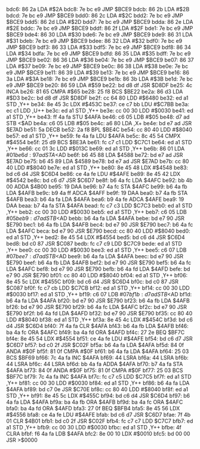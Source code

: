 bdc6: 86 2a     LDA    #$2A
bdc8: 7e bc e9  JMP    $BCE9
bdcb: 86 2b     LDA    #$2B
bdcd: 7e bc e9  JMP    $BCE9
bdd0: 86 2c     LDA    #$2C
bdd2: 7e bc e9  JMP    $BCE9
bdd5: 86 2d     LDA    #$2D
bdd7: 7e bc e9  JMP    $BCE9
bdda: 86 2e     LDA    #$2E
bddc: 7e bc e9  JMP    $BCE9
bddf: 86 2f     LDA    #$2F
bde1: 7e bc e9  JMP    $BCE9
bde4: 86 30     LDA    #$30
bde6: 7e bc e9  JMP    $BCE9
bde9: 86 31     LDA    #$31
bdeb: 7e bc e9  JMP    $BCE9
bdee: 86 32     LDA    #$32
bdf0: 7e bc e9  JMP    $BCE9
bdf3: 86 33     LDA    #$33
bdf5: 7e bc e9  JMP    $BCE9
bdf8: 86 34     LDA    #$34
bdfa: 7e bc e9  JMP    $BCE9
bdfd: 86 35     LDA    #$35
bdff: 7e bc e9  JMP    $BCE9
be02: 86 36     LDA    #$36
be04: 7e bc e9  JMP    $BCE9
be07: 86 37     LDA    #$37
be09: 7e bc e9  JMP    $BCE9
be0c: 86 38     LDA    #$38
be0e: 7e bc e9  JMP    $BCE9
be11: 86 39     LDA    #$39
be13: 7e bc e9  JMP    $BCE9
be16: 86 3a     LDA    #$3A
be18: 7e bc e9  JMP    $BCE9
be1b: 86 3b     LDA    #$3B
be1d: 7e bc e9  JMP    $BCE9
be20: 86 59     LDA    #$59
be22: bd d8 df  JSR    $D8DF
be25: 4c        INCA
be26: 81 65     CMPA   #$65
be28: 25 f8     BCS    $BE22
be2a: 86 d3     LDA    #$D3
be2c: bd d8 df  JSR    $D8DF
be2f: cc 64 80  LDD    #$6480
be32: ed a1     STD    ,Y++
be34: 8e 45 3c  LDX    #$453C
be37: ce c7 bb  LDU    #$C7BB
be3a: ec c1     LDD    ,U++
be3c: ed a1     STD    ,Y++
be3e: cc 00 30  LDD    #$0030
be41: ed a1     STD    ,Y++
be43: ff 4a fa  STU    $4AFA
be46: c6 05     LDB    #$05
be48: d7 ad     STB    <$AD
be4a: c6 05     LDB    #$05
be4c: a6 80     LDA    ,X+
be4e: bd e7 ad  JSR    $E7AD
be51: 5a        DECB
be52: 2a f8     BPL    $BE4C
be54: cc 80 40  LDD    #$8040
be57: ed a1     STD    ,Y++
be59: fe 4a fa  LDU    $4AFA
be5c: 8c 45 54  CMPX   #$4554
be5f: 25 d9     BCS    $BE3A
be61: fc c7 c1  LDD    $C7C1
be64: ed a1     STD    ,Y++
be66: cc 01 3c  LDD    #$013C
be69: ed a1     STD    ,Y++
be6b: 86 01     LDA    #$01
be6d: 97 ad     STA    <$AD
be6f: b6 45 88  LDA    $4588
be72: bd e7 ad  JSR    $E7AD
be75: b6 45 89  LDA    $4589
be78: bd e7 ad  JSR    $E7AD
be7b: cc 80 40  LDD    #$8040
be7e: ed a1     STD    ,Y++
be80: 8e 45 48  LDX    #$4548
be83: bd c6 d4  JSR    $C6D4
be86: ce 4a fe  LDU    #$4AFE
be89: 8e 45 42  LDX    #$4542
be8c: bd c6 d7  JSR    $C6D7
be8f: b6 4a fc  LDA    $4AFC
be92: bb 4b 00  ADDA   $4B00
be95: 19        DAA
be96: b7 4a fc  STA    $4AFC
be99: b6 4a fb  LDA    $4AFB
be9c: b9 4a ff  ADCA   $4AFF
be9f: 19        DAA
bea0: b7 4a fb  STA    $4AFB
bea3: b6 4a fa  LDA    $4AFA
bea6: b9 4a fe  ADCA   $4AFE
bea9: 19        DAA
beaa: b7 4a fa  STA    $4AFA
bead: fc c7 c3  LDD    $C7C3
beb0: ed a1     STD    ,Y++
beb2: cc 00 30  LDD    #$0030
beb5: ed a1     STD    ,Y++
beb7: c6 05     LDB    #$05
beb9: d7 ad     STB    <$AD
bebb: b6 4a fa  LDA    $4AFA
bebe: bd e7 90  JSR    $E790
bec1: b6 4a fb  LDA    $4AFB
bec4: bd e7 90  JSR    $E790
bec7: b6 4a fc  LDA    $4AFC
beca: bd e7 90  JSR    $E790
becd: cc 80 40  LDD    #$8040
bed0: ed a1     STD    ,Y++
bed2: 8e 45 54  LDX    #$4554
bed5: bd c6 d4  JSR    $C6D4
bed8: bd c0 87  JSR    $C087
bedb: fc c7 c9  LDD    $C7C9
bede: ed a1     STD    ,Y++
bee0: cc 00 30  LDD    #$0030
bee3: ed a1     STD    ,Y++
bee5: c6 07     LDB    #$07
bee7: d7 ad     STB    <$AD
bee9: b6 4a fa  LDA    $4AFA
beec: bd e7 90  JSR    $E790
beef: b6 4a fb  LDA    $4AFB
bef2: bd e7 90  JSR    $E790
bef5: b6 4a fc  LDA    $4AFC
bef8: bd e7 90  JSR    $E790
befb: b6 4a fd  LDA    $4AFD
befe: bd e7 90  JSR    $E790
bf01: cc 80 40  LDD    #$8040
bf04: ed a1     STD    ,Y++
bf06: 8e 45 5c  LDX    #$455C
bf09: bd c6 d4  JSR    $C6D4
bf0c: bd c0 87  JSR    $C087
bf0f: fc c7 cb  LDD    $C7CB
bf12: ed a1     STD    ,Y++
bf14: cc 00 30  LDD    #$0030
bf17: ed a1     STD    ,Y++
bf19: c6 07     LDB    #$07
bf1b: d7 ad     STB    <$AD
bf1d: b6 4a fa  LDA    $4AFA
bf20: bd e7 90  JSR    $E790
bf23: b6 4a fb  LDA    $4AFB
bf26: bd e7 90  JSR    $E790
bf29: b6 4a fc  LDA    $4AFC
bf2c: bd e7 90  JSR    $E790
bf2f: b6 4a fd  LDA    $4AFD
bf32: bd e7 90  JSR    $E790
bf35: cc 80 40  LDD    #$8040
bf38: ed a1     STD    ,Y++
bf3a: 8e 45 4c  LDX    #$454C
bf3d: bd c6 d4  JSR    $C6D4
bf40: 7f 4a fa  CLR    $4AFA
bf43: b6 4a fb  LDA    $4AFB
bf46: ba 4a fc  ORA    $4AFC
bf49: ba 4a fd  ORA    $4AFD
bf4c: 27 2e     BEQ    $BF7C
bf4e: 8e 45 54  LDX    #$4554
bf51: ce 4a fe  LDU    #$4AFE
bf54: bd c6 d7  JSR    $C6D7
bf57: bd c0 2f  JSR    $C02F
bf5a: b6 4a fa  LDA    $4AFA
bf5d: 84 0f     ANDA   #$0F
bf5f: 81 0f     CMPA   #$0F
bf61: b6 4a fa  LDA    $4AFA
bf64: 25 03     BCS    $BF69
bf66: 7c 4a fa  INC    $4AFA
bf69: 44        LSRA
bf6a: 44        LSRA
bf6b: 44        LSRA
bf6c: 44        LSRA
bf6d: bb 4a fa  ADDA   $4AFA
bf70: b7 4a fa  STA    $4AFA
bf73: 84 0f     ANDA   #$0F
bf75: 81 0f     CMPA   #$0F
bf77: 25 03     BCS    $BF7C
bf79: 7c 4a fa  INC    $4AFA
bf7c: fc c7 c5  LDD    $C7C5
bf7f: ed a1     STD    ,Y++
bf81: cc 00 30  LDD    #$0030
bf84: ed a1     STD    ,Y++
bf86: b6 4a fa  LDA    $4AFA
bf89: bd c7 0e  JSR    $C70E
bf8c: cc 80 40  LDD    #$8040
bf8f: ed a1     STD    ,Y++
bf91: 8e 45 5c  LDX    #$455C
bf94: bd c6 d4  JSR    $C6D4
bf97: b6 4a fa  LDA    $4AFA
bf9a: ba 4a fb  ORA    $4AFB
bf9d: ba 4a fc  ORA    $4AFC
bfa0: ba 4a fd  ORA    $4AFD
bfa3: 27 0f     BEQ    $BFB4
bfa5: 8e 45 56  LDX    #$4556
bfa8: ce 4a fe  LDU    #$4AFE
bfab: bd c6 d7  JSR    $C6D7
bfae: 7f 4b 01  CLR    $4B01
bfb1: bd c0 2f  JSR    $C02F
bfb4: fc c7 c7  LDD    $C7C7
bfb7: ed a1     STD    ,Y++
bfb9: cc 00 30  LDD    #$0030
bfbc: ed a1     STD    ,Y++
bfbe: 4f        CLRA
bfbf: f6 4a fa  LDB    $4AFA
bfc2: 8e 00 10  LDX    #$0010
bfc5: bd 00 00  JSR    >$0000
